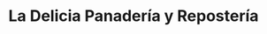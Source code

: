 ---
title: "La Delicia Panadería y Repostería"
url: /bagaces/la-delicia-panaderia-y-reposteria/
shop: Bäckerei
---